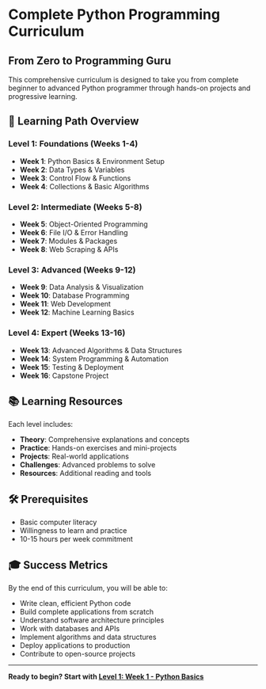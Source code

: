 # Complete Python Programming Curriculum
## From Zero to Programming Guru

This comprehensive curriculum is designed to take you from complete beginner to advanced Python programmer through hands-on projects and progressive learning.

## 🎯 Learning Path Overview

### **Level 1: Foundations (Weeks 1-4)**
- **Week 1**: Python Basics & Environment Setup
- **Week 2**: Data Types & Variables
- **Week 3**: Control Flow & Functions
- **Week 4**: Collections & Basic Algorithms

### **Level 2: Intermediate (Weeks 5-8)**
- **Week 5**: Object-Oriented Programming
- **Week 6**: File I/O & Error Handling
- **Week 7**: Modules & Packages
- **Week 8**: Web Scraping & APIs

### **Level 3: Advanced (Weeks 9-12)**
- **Week 9**: Data Analysis & Visualization
- **Week 10**: Database Programming
- **Week 11**: Web Development
- **Week 12**: Machine Learning Basics

### **Level 4: Expert (Weeks 13-16)**
- **Week 13**: Advanced Algorithms & Data Structures
- **Week 14**: System Programming & Automation
- **Week 15**: Testing & Deployment
- **Week 16**: Capstone Project

## 📚 Learning Resources

Each level includes:
- **Theory**: Comprehensive explanations and concepts
- **Practice**: Hands-on exercises and mini-projects
- **Projects**: Real-world applications
- **Challenges**: Advanced problems to solve
- **Resources**: Additional reading and tools

## 🛠️ Prerequisites

- Basic computer literacy
- Willingness to learn and practice
- 10-15 hours per week commitment

## 🎓 Success Metrics

By the end of this curriculum, you will be able to:
- Write clean, efficient Python code
- Build complete applications from scratch
- Understand software architecture principles
- Work with databases and APIs
- Implement algorithms and data structures
- Deploy applications to production
- Contribute to open-source projects

---

**Ready to begin? Start with [Level 1: Week 1 - Python Basics](./level1/week1/README.md)**
